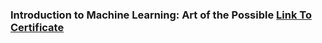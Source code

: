 ### Introduction to Machine Learning: Art of the Possible <a href="https://www.aws.training/Transcript/CompletionCertificateHtml?transcriptid=6zmG2IbXxkGU8o8o3HMLdA2" target="_blank">Link To Certificate</a>

